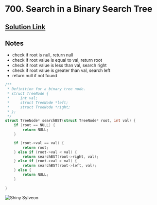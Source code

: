 # 700. Search in a Binary Search Tree

## [Solution Link]()

## Notes

- check if root is null, return null
- check if root value is equal to val, return root
- check if root value is less than val, search right
- check if root value is greater than val, search left
- return null if not found

```c
/**
 * Definition for a binary tree node.
 * struct TreeNode {
 *     int val;
 *     struct TreeNode *left;
 *     struct TreeNode *right;
 * };
 */
struct TreeNode* searchBST(struct TreeNode* root, int val) {
    if (root == NULL) {
        return NULL;
    }

    if (root->val == val) {
        return root;
    } else if (root->val < val) {
        return searchBST(root->right, val);
    } else if (root->val > val) {
        return searchBST(root->left, val);
    } else {
        return NULL;
    }
    
}
```

![Shiny Sylveon](https://projectpokemon.org/images/shiny-sprite/sylveon.gif)
